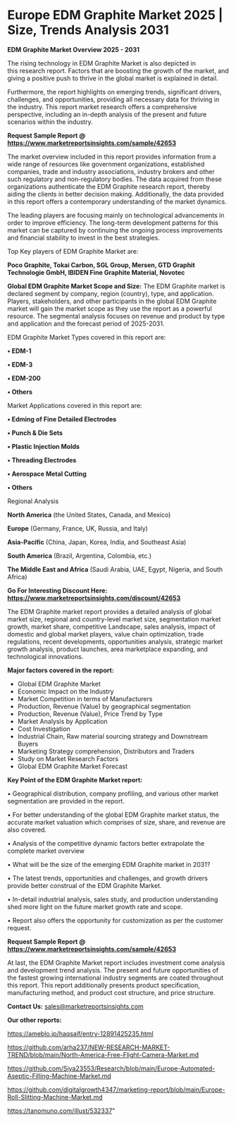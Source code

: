 # Europe EDM Graphite Market 2025 | Size, Trends Analysis 2031

<Strong> EDM Graphite Market Overview 2025 - 2031</strong>

The rising technology in EDM Graphite Market is also depicted in this research report. Factors that are boosting the growth of the market, and giving a positive push to thrive in the global market is explained in detail.

Furthermore, the report highlights on emerging trends, significant drivers, challenges, and opportunities, providing all necessary data for thriving in the industry. This report market research offers a comprehensive perspective, including an in-depth analysis of the present and future scenarios within the industry.

<strong>Request Sample Report @ <a href=https://www.marketreportsinsights.com/sample/42653>https://www.marketreportsinsights.com/sample/42653</a></strong>

The market overview included in this report provides information from a wide range of resources like government organizations, established companies, trade and industry associations, industry brokers and other such regulatory and non-regulatory bodies. The data acquired from these organizations authenticate the EDM Graphite research report, thereby aiding the clients in better decision making. Additionally, the data provided in this report offers a contemporary understanding of the market dynamics.

The leading players are focusing mainly on technological advancements in order to improve efficiency. The long-term development patterns for this market can be captured by continuing the ongoing process improvements and financial stability to invest in the best strategies.

Top Key players of EDM Graphite Market are:

<strong>Poco Graphite, Tokai Carbon, SGL Group, Mersen, GTD Graphit Technologie GmbH, IBIDEN Fine Graphite Material, Novotec</strong>

<strong><b>Global EDM Graphite Market Scope and Size:</b></strong>
The EDM Graphite market is declared segment by company, region (country), type, and application. Players, stakeholders, and other participants in the global EDM Graphite market will gain the market scope as they use the report as a powerful resource. The segmental analysis focuses on revenue and product by type and application and the forecast period of 2025-2031.

EDM Graphite Market Types covered in this report are:

<strong>•  EDM-1

•  EDM-3

•  EDM-200

•  Others</strong>

Market Applications covered in this report are:

<strong>•  Edming of Fine Detailed Electrodes

•  Punch & Die Sets

•  Plastic Injection Molds

•  Threading Electrodes

•  Aerospace Metal Cutting

•  Others</strong> 

Regional Analysis

<strong>North America</strong> (the United States, Canada, and Mexico)

<strong>Europe</strong> (Germany, France, UK, Russia, and Italy)

<strong>Asia-Pacific</strong> (China, Japan, Korea, India, and Southeast Asia)

<strong>South America</strong> (Brazil, Argentina, Colombia, etc.)

<strong>The Middle East and Africa</strong> (Saudi Arabia, UAE, Egypt, Nigeria, and South Africa)

<strong>Go For Interesting Discount Here: <a href=https://www.marketreportsinsights.com/discount/42653>https://www.marketreportsinsights.com/discount/42653</a></strong>

The EDM Graphite market report provides a detailed analysis of global market size, regional and country-level market size, segmentation market growth, market share, competitive Landscape, sales analysis, impact of domestic and global market players, value chain optimization, trade regulations, recent developments, opportunities analysis, strategic market growth analysis, product launches, area marketplace expanding, and technological innovations.

<strong><b>Major factors covered in the report:</b></strong>
<ul>
  <li>Global EDM Graphite Market </li>
  <li>Economic Impact on the Industry</li>
  <li>Market Competition in terms of Manufacturers</li>
  <li>Production, Revenue (Value) by geographical segmentation</li>
  <li>Production, Revenue (Value), Price Trend by Type</li>
  <li>Market Analysis by Application</li>
  <li>Cost Investigation</li>
  <li>Industrial Chain, Raw material sourcing strategy and Downstream Buyers</li>
  <li>Marketing Strategy comprehension, Distributors and Traders</li>
  <li>Study on Market Research Factors</li>
  <li>Global EDM Graphite Market Forecast</li>
</ul>

<strong><b>Key Point of the EDM Graphite Market report:</b></strong>

• Geographical distribution, company profiling, and various other market segmentation are provided in the report.

• For better understanding of the global EDM Graphite market status, the accurate market valuation which comprises of size, share, and revenue are also covered.

• Analysis of the competitive dynamic factors better extrapolate the complete market overview

• What will be the size of the emerging EDM Graphite market in 2031?

• The latest trends, opportunities and challenges, and growth drivers provide better construal of the EDM Graphite Market.

• In-detail industrial analysis, sales study, and production understanding shed more light on the future market growth rate and scope.

• Report also offers the opportunity for customization as per the customer request.

<strong>Request Sample Report @ <a href=https://www.marketreportsinsights.com/sample/42653>https://www.marketreportsinsights.com/sample/42653</a></strong>

At last, the EDM Graphite Market report includes investment come analysis and development trend analysis. The present and future opportunities of the fastest growing international industry segments are coated throughout this report. This report additionally presents product specification, manufacturing method, and product cost structure, and price structure.

<strong>Contact Us:</strong>
sales@marketreportsinsights.com

<strong>Our other reports:</strong>

<a href=https://ameblo.jp/haqsaif/entry-12891425235.html>https://ameblo.jp/haqsaif/entry-12891425235.html</a>

<a href=https://github.com/arha237/NEW-RESEARCH-MARKET-TREND/blob/main/North-America-Free-Flight-Camera-Market.md>https://github.com/arha237/NEW-RESEARCH-MARKET-TREND/blob/main/North-America-Free-Flight-Camera-Market.md</a>

<a href=https://github.com/Siya23553/Research/blob/main/Europe-Automated-Aseptic-Filling-Machine-Market.md>https://github.com/Siya23553/Research/blob/main/Europe-Automated-Aseptic-Filling-Machine-Market.md</a>

<a href=https://github.com/digitalgrowth4347/marketing-report/blob/main/Europe-Roll-Slitting-Machine-Market.md>https://github.com/digitalgrowth4347/marketing-report/blob/main/Europe-Roll-Slitting-Machine-Market.md</a>

<a href=https://tanomuno.com/illust/532337>https://tanomuno.com/illust/532337</a>"
